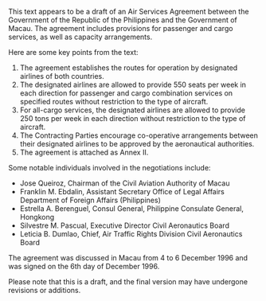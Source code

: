 This text appears to be a draft of an Air Services Agreement between the Government of the Republic of the Philippines and the Government of Macau. The agreement includes provisions for passenger and cargo services, as well as capacity arrangements.

Here are some key points from the text:

1. The agreement establishes the routes for operation by designated airlines of both countries.
2. The designated airlines are allowed to provide 550 seats per week in each direction for passenger and cargo combination services on specified routes without restriction to the type of aircraft.
3. For all-cargo services, the designated airlines are allowed to provide 250 tons per week in each direction without restriction to the type of aircraft.
4. The Contracting Parties encourage co-operative arrangements between their designated airlines to be approved by the aeronautical authorities.
5. The agreement is attached as Annex II.

Some notable individuals involved in the negotiations include:

* Jose Queiroz, Chairman of the Civil Aviation Authority of Macau
* Franklin M. Ebdalin, Assistant Secretary Office of Legal Affairs Department of Foreign Affairs (Philippines)
* Estrella A. Berenguel, Consul General, Philippine Consulate General, Hongkong
* Silvestre M. Pascual, Executive Director Civil Aeronautics Board
* Leticia B. Dumlao, Chief, Air Traffic Rights Division Civil Aeronautics Board

The agreement was discussed in Macau from 4 to 6 December 1996 and was signed on the 6th day of December 1996.

Please note that this is a draft, and the final version may have undergone revisions or additions.